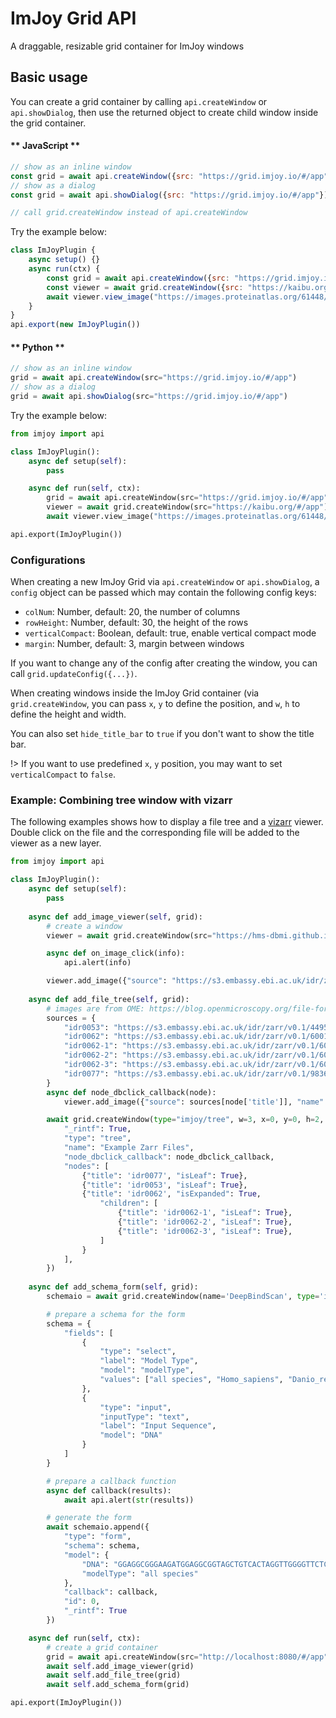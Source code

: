 # ImJoy Grid API

A draggable, resizable grid container for ImJoy windows

## Basic usage
You can create a grid container by calling `api.createWindow` or `api.showDialog`, then use the returned object to create child window inside the grid container.

<!-- tabs:start -->

#### ** JavaScript **
```js
// show as an inline window
const grid = await api.createWindow({src: "https://grid.imjoy.io/#/app"})
// show as a dialog
const grid = await api.showDialog({src: "https://grid.imjoy.io/#/app"})

// call grid.createWindow instead of api.createWindow
```

Try the example below:
<!-- ImJoyPlugin: {"type": "web-worker", "editor_height": "400px"} -->
```js
class ImJoyPlugin {
    async setup() {}
    async run(ctx) {
        const grid = await api.createWindow({src: "https://grid.imjoy.io/#/app"})
        const viewer = await grid.createWindow({src: "https://kaibu.org/#/app", name: "Kaibu"})
        await viewer.view_image("https://images.proteinatlas.org/61448/1319_C10_2_blue_red_green.jpg")
    }
}
api.export(new ImJoyPlugin())
```

#### ** Python **
```js
// show as an inline window
grid = await api.createWindow(src="https://grid.imjoy.io/#/app")
// show as a dialog
grid = await api.showDialog(src="https://grid.imjoy.io/#/app")
```

Try the example below:

<!-- ImJoyPlugin: {"type": "native-python", "editor_height": "400px"} -->
```python
from imjoy import api

class ImJoyPlugin():
    async def setup(self):
        pass

    async def run(self, ctx):
        grid = await api.createWindow(src="https://grid.imjoy.io/#/app")
        viewer = await grid.createWindow(src="https://kaibu.org/#/app")
        await viewer.view_image("https://images.proteinatlas.org/61448/1319_C10_2_blue_red_green.jpg")

api.export(ImJoyPlugin())
```
<!-- tabs:end -->


### Configurations
When creating a new ImJoy Grid via `api.createWindow` or `api.showDialog`, a `config` object can be passed which may contain the following config keys:
 * `colNum`: Number, default: 20, the number of columns
 * `rowHeight`: Number, default: 30, the height of the rows
 * `verticalCompact`: Boolean, default: true, enable vertical compact mode
 * `margin`: Number, default: 3, margin between windows

If you want to change any of the config after creating the window, you can call `grid.updateConfig({...})`.

When creating windows inside the ImJoy Grid container (via `grid.createWindow`, you can pass `x`, `y` to define the position, and `w`, `h` to define the height and width.

You can also set `hide_title_bar` to `true` if you don't want to show the title bar.

!> If you want to use predefined `x`, `y` position, you may want to set `verticalCompact` to `false`.


### Example: Combining tree window with vizarr

The following examples shows how to display a file tree and a [vizarr](https://github.com/hms-dbmi/vizarr) viewer. Double click on the file and the corresponding file will be added to the viewer as a new layer.

<!-- ImJoyPlugin: {"type": "native-python", "editor_height": "400px"} -->
```python
from imjoy import api

class ImJoyPlugin():
    async def setup(self):
        pass
    
    async def add_image_viewer(self, grid):
        # create a window
        viewer = await grid.createWindow(src="https://hms-dbmi.github.io/vizarr", w=7,h=4, x=3, y=0, hide_title_bar=True)

        async def on_image_click(info):
            api.alert(info)

        viewer.add_image({"source": "https://s3.embassy.ebi.ac.uk/idr/zarr/v0.1/4495402.zarr", "name": "idr0053"})
    
    async def add_file_tree(self, grid):
        # images are from OME: https://blog.openmicroscopy.org/file-formats/community/2020/11/04/zarr-data/
        sources = {
            "idr0053": "https://s3.embassy.ebi.ac.uk/idr/zarr/v0.1/4495402.zarr",
            "idr0062": "https://s3.embassy.ebi.ac.uk/idr/zarr/v0.1/6001240.zarr",
            "idr0062-1": "https://s3.embassy.ebi.ac.uk/idr/zarr/v0.1/6001240.zarr",
            "idr0062-2": "https://s3.embassy.ebi.ac.uk/idr/zarr/v0.1/6001241.zarr",
            "idr0062-3": "https://s3.embassy.ebi.ac.uk/idr/zarr/v0.1/6001243.zarr",
            "idr0077": "https://s3.embassy.ebi.ac.uk/idr/zarr/v0.1/9836839.zarr"
        }
        async def node_dbclick_callback(node):
            viewer.add_image({"source": sources[node['title']], "name": node['title']})

        await grid.createWindow(type="imjoy/tree", w=3, x=0, y=0, h=2, hide_title_bar=True, config={
            "_rintf": True,
            "type": "tree",
            "name": "Example Zarr Files",
            "node_dbclick_callback": node_dbclick_callback,
            "nodes": [
                {"title": 'idr0077', "isLeaf": True},
                {"title": 'idr0053', "isLeaf": True},
                {"title": 'idr0062', "isExpanded": True,
                    "children": [
                        {"title": 'idr0062-1', "isLeaf": True},
                        {"title": 'idr0062-2', "isLeaf": True},
                        {"title": 'idr0062-3', "isLeaf": True},
                    ]
                }
            ],
        })
    
    async def add_schema_form(self, grid):
        schemaio = await grid.createWindow(name='DeepBindScan', type='imjoy/schema-io', w=3, x=0, y=2, h=2, hide_title_bar=True,data={})

        # prepare a schema for the form
        schema = {
            "fields": [
                {
                    "type": "select",
                    "label": "Model Type",
                    "model": "modelType",
                    "values": ["all species", "Homo_sapiens", "Danio_rerio"] 
                },
                {
                    "type": "input",
                    "inputType": "text",
                    "label": "Input Sequence",
                    "model": "DNA"
                }
            ]
        }

        # prepare a callback function
        async def callback(results):
            await api.alert(str(results))

        # generate the form
        await schemaio.append({
            "type": "form",
            "schema": schema,
            "model": {
                "DNA": "GGAGGCGGGAAGATGGAGGCGGTAGCTGTCACTAGGTTGGGGTTCTCC",
                "modelType": "all species"
            },
            "callback": callback,
            "id": 0,
            "_rintf": True
        })

    async def run(self, ctx):
        # create a grid container
        grid = await api.createWindow(src="http://localhost:8080/#/app", config={"verticalCompact": False, "colNum": 10, "rowHeight": 120})
        await self.add_image_viewer(grid)
        await self.add_file_tree(grid)
        await self.add_schema_form(grid)

api.export(ImJoyPlugin())
```